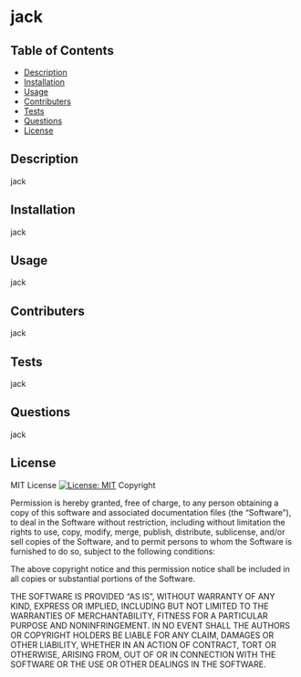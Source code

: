  # jack

  ## Table of Contents
  
  * [Description](#description)
  * [Installation](#installation)
  * [Usage](#usage)
  * [Contributers](#contributers)
  * [Tests](#tests)
  * [Questions](#questions)
  * [License](license)
  
    
  ## Description
    
  jack
    
  ## Installation
    
  jack
    
  ## Usage
    
  jack
    
  ## Contributers
    
  jack
    
  ## Tests
    
  jack
    
  ## Questions
    
  jack
    
  ## License
    
  MIT License
  [![License: MIT](https://img.shields.io/badge/License-MIT-yellow.svg)](https://opensource.org/licenses/MIT)
  Copyright <YEAR> <COPYRIGHT HOLDER>

  Permission is hereby granted, free of charge, to any person obtaining a copy of this software and associated documentation files (the “Software”), to deal in the Software without restriction, including without limitation the rights to use, copy, modify, merge, publish, distribute, sublicense, and/or sell copies of the Software, and to permit persons to whom the Software is furnished to do so, subject to the following conditions:
  
  The above copyright notice and this permission notice shall be included in all copies or substantial portions of the Software.
  
  THE SOFTWARE IS PROVIDED “AS IS”, WITHOUT WARRANTY OF ANY KIND, EXPRESS OR IMPLIED, INCLUDING BUT NOT LIMITED TO THE WARRANTIES OF MERCHANTABILITY, FITNESS FOR A PARTICULAR PURPOSE AND NONINFRINGEMENT. IN NO EVENT SHALL THE AUTHORS OR COPYRIGHT HOLDERS BE LIABLE FOR ANY CLAIM, DAMAGES OR OTHER LIABILITY, WHETHER IN AN ACTION OF CONTRACT, TORT OR OTHERWISE, ARISING FROM, OUT OF OR IN CONNECTION WITH THE SOFTWARE OR THE USE OR OTHER DEALINGS IN THE SOFTWARE.

